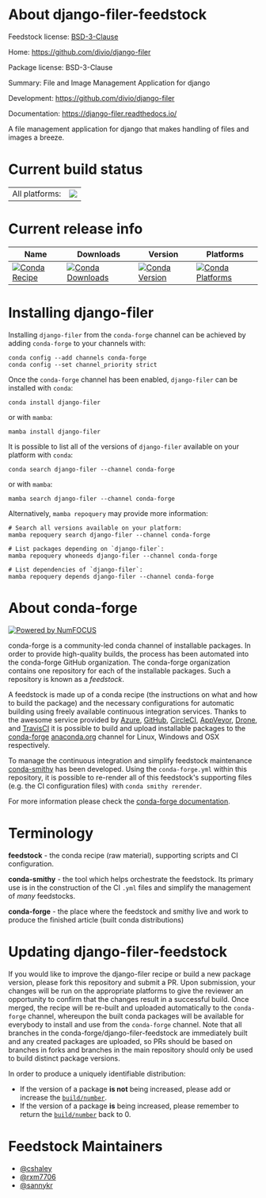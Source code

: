 About django-filer-feedstock
============================

Feedstock license: [BSD-3-Clause](https://github.com/conda-forge/django-filer-feedstock/blob/main/LICENSE.txt)

Home: https://github.com/divio/django-filer

Package license: BSD-3-Clause

Summary: File and Image Management Application for django

Development: https://github.com/divio/django-filer

Documentation: https://django-filer.readthedocs.io/

A file management application for django that makes handling of files and images a breeze.

Current build status
====================


<table><tr><td>All platforms:</td>
    <td>
      <a href="https://dev.azure.com/conda-forge/feedstock-builds/_build/latest?definitionId=2894&branchName=main">
        <img src="https://dev.azure.com/conda-forge/feedstock-builds/_apis/build/status/django-filer-feedstock?branchName=main">
      </a>
    </td>
  </tr>
</table>

Current release info
====================

| Name | Downloads | Version | Platforms |
| --- | --- | --- | --- |
| [![Conda Recipe](https://img.shields.io/badge/recipe-django--filer-green.svg)](https://anaconda.org/conda-forge/django-filer) | [![Conda Downloads](https://img.shields.io/conda/dn/conda-forge/django-filer.svg)](https://anaconda.org/conda-forge/django-filer) | [![Conda Version](https://img.shields.io/conda/vn/conda-forge/django-filer.svg)](https://anaconda.org/conda-forge/django-filer) | [![Conda Platforms](https://img.shields.io/conda/pn/conda-forge/django-filer.svg)](https://anaconda.org/conda-forge/django-filer) |

Installing django-filer
=======================

Installing `django-filer` from the `conda-forge` channel can be achieved by adding `conda-forge` to your channels with:

```
conda config --add channels conda-forge
conda config --set channel_priority strict
```

Once the `conda-forge` channel has been enabled, `django-filer` can be installed with `conda`:

```
conda install django-filer
```

or with `mamba`:

```
mamba install django-filer
```

It is possible to list all of the versions of `django-filer` available on your platform with `conda`:

```
conda search django-filer --channel conda-forge
```

or with `mamba`:

```
mamba search django-filer --channel conda-forge
```

Alternatively, `mamba repoquery` may provide more information:

```
# Search all versions available on your platform:
mamba repoquery search django-filer --channel conda-forge

# List packages depending on `django-filer`:
mamba repoquery whoneeds django-filer --channel conda-forge

# List dependencies of `django-filer`:
mamba repoquery depends django-filer --channel conda-forge
```


About conda-forge
=================

[![Powered by
NumFOCUS](https://img.shields.io/badge/powered%20by-NumFOCUS-orange.svg?style=flat&colorA=E1523D&colorB=007D8A)](https://numfocus.org)

conda-forge is a community-led conda channel of installable packages.
In order to provide high-quality builds, the process has been automated into the
conda-forge GitHub organization. The conda-forge organization contains one repository
for each of the installable packages. Such a repository is known as a *feedstock*.

A feedstock is made up of a conda recipe (the instructions on what and how to build
the package) and the necessary configurations for automatic building using freely
available continuous integration services. Thanks to the awesome service provided by
[Azure](https://azure.microsoft.com/en-us/services/devops/), [GitHub](https://github.com/),
[CircleCI](https://circleci.com/), [AppVeyor](https://www.appveyor.com/),
[Drone](https://cloud.drone.io/welcome), and [TravisCI](https://travis-ci.com/)
it is possible to build and upload installable packages to the
[conda-forge](https://anaconda.org/conda-forge) [anaconda.org](https://anaconda.org/)
channel for Linux, Windows and OSX respectively.

To manage the continuous integration and simplify feedstock maintenance
[conda-smithy](https://github.com/conda-forge/conda-smithy) has been developed.
Using the ``conda-forge.yml`` within this repository, it is possible to re-render all of
this feedstock's supporting files (e.g. the CI configuration files) with ``conda smithy rerender``.

For more information please check the [conda-forge documentation](https://conda-forge.org/docs/).

Terminology
===========

**feedstock** - the conda recipe (raw material), supporting scripts and CI configuration.

**conda-smithy** - the tool which helps orchestrate the feedstock.
                   Its primary use is in the construction of the CI ``.yml`` files
                   and simplify the management of *many* feedstocks.

**conda-forge** - the place where the feedstock and smithy live and work to
                  produce the finished article (built conda distributions)


Updating django-filer-feedstock
===============================

If you would like to improve the django-filer recipe or build a new
package version, please fork this repository and submit a PR. Upon submission,
your changes will be run on the appropriate platforms to give the reviewer an
opportunity to confirm that the changes result in a successful build. Once
merged, the recipe will be re-built and uploaded automatically to the
`conda-forge` channel, whereupon the built conda packages will be available for
everybody to install and use from the `conda-forge` channel.
Note that all branches in the conda-forge/django-filer-feedstock are
immediately built and any created packages are uploaded, so PRs should be based
on branches in forks and branches in the main repository should only be used to
build distinct package versions.

In order to produce a uniquely identifiable distribution:
 * If the version of a package **is not** being increased, please add or increase
   the [``build/number``](https://docs.conda.io/projects/conda-build/en/latest/resources/define-metadata.html#build-number-and-string).
 * If the version of a package **is** being increased, please remember to return
   the [``build/number``](https://docs.conda.io/projects/conda-build/en/latest/resources/define-metadata.html#build-number-and-string)
   back to 0.

Feedstock Maintainers
=====================

* [@cshaley](https://github.com/cshaley/)
* [@rxm7706](https://github.com/rxm7706/)
* [@sannykr](https://github.com/sannykr/)

